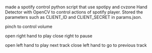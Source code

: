 made a spotify control python script that use spotipy and cvzone Hand Detector with OpenCV to control actions of spotify player. Stored the parameters such as CLIENT_ID and CLIENT_SECRET in params.json.

pinch to control volume

open right hand to play
close right to pause

open left hand to play next track
close left hand to go to previous track
